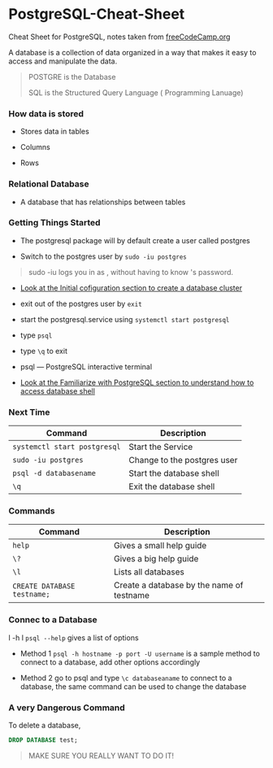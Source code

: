 # PostgreSQL-Cheat-Sheet
Cheat Sheet for PostgreSQL, notes taken from [freeCodeCamp.org](https://www.youtube.com/watch?v=qw--VYLpxG4&t=4204s)


A database is a collection of data organized in a way that makes it easy to access and manipulate the data.

> POSTGRE is the Database
> 
> SQL is the Structured Query Language ( Programming Lanuage)

### How data is stored

* Stores data in tables

* Columns 

* Rows

### Relational Database 

  * A database that has relationships between tables

### Getting Things Started

  * The postgresql package will by default create a user called postgres
  
  * Switch to the postgres user by `sudo -iu postgres`
> sudo -iu <username> logs you in as <username>, without having to know <username>'s password.

  * [Look at the Initial cofiguration section to create a database cluster](https://wiki.archlinux.org/title/PostgreSQL)
  * exit out of the postgres user by `exit`
  * start the postgresql.service using `systemctl start postgresql`
  * type `psql`
  * type `\q` to exit

* psql — PostgreSQL interactive terminal

* [Look at the Familiarize with PostgreSQL section to understand how to access database shell](https://wiki.archlinux.org/title/PostgreSQL)


### Next Time
| Command | Description |
| ----------- | ----------- |
| `systemctl start postgresql` | Start the Service |
| `sudo -iu postgres` | Change to the postgres user |
| `psql -d databasename` | Start the database shell |
| `\q` | Exit the database shell |


### Commands


| Command | Description |
| ----------- | ----------- |
| `help` | Gives a small help guide |
| `\?` | Gives a big help guide |
| `\l` | Lists all databases |
| `CREATE DATABASE testname;` | Create a database by the name of testname |


### Connec to a Database
l -h l
`psql --help` gives a list of options

* Method 1
`psql -h hostname -p port -U username` is a sample method to connect to a database, add other options accordingly

* Method 2
go to psql and type `\c databaseaname` to connect to a database, the same command can be used to change the database

### A very Dangerous Command

To delete a database,

```sql
DROP DATABASE test;
```

> MAKE SURE YOU REALLY WANT TO DO IT! 






